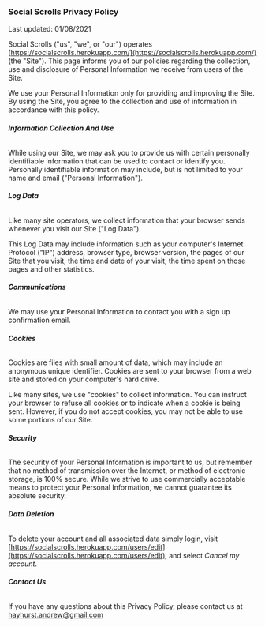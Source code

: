 ### Social Scrolls Privacy Policy

Last updated: 01/08/2021

Social Scrolls ("us", "we", or "our") operates [https://socialscrolls.herokuapp.com/](https://socialscrolls.herokuapp.com/) (the "Site"). This page informs you of our policies regarding the collection, use and disclosure of Personal Information we receive from users of the Site.

We use your Personal Information only for providing and improving the Site. By using the Site, you agree to the collection and use of information in accordance with this policy.

###### **Information Collection And Use**

While using our Site, we may ask you to provide us with certain personally identifiable information that can be used to contact or identify you. Personally identifiable information may include, but is not limited to your name and email ("Personal Information").

###### **Log Data**

Like many site operators, we collect information that your browser sends whenever you visit our Site ("Log Data").

This Log Data may include information such as your computer's Internet Protocol ("IP") address, browser type, browser version, the pages of our Site that you visit, the time and date of your visit, the time spent on those pages and other statistics.

###### **Communications**

We may use your Personal Information to contact you with a sign up confirmation email.

###### **Cookies**

Cookies are files with small amount of data, which may include an anonymous unique identifier. Cookies are sent to your browser from a web site and stored on your computer's hard drive.

Like many sites, we use "cookies" to collect information. You can instruct your browser to refuse all cookies or to indicate when a cookie is being sent. However, if you do not accept cookies, you may not be able to use some portions of our Site.

###### **Security**

The security of your Personal Information is important to us, but remember that no method of transmission over the Internet, or method of electronic storage, is 100% secure. While we strive to use commercially acceptable means to protect your Personal Information, we cannot guarantee its absolute security.

###### **Data Deletion**

To delete your account and all associated data simply login, visit [https://socialscrolls.herokuapp.com/users/edit](https://socialscrolls.herokuapp.com/users/edit), and select *Cancel my account*.

###### **Contact Us**

If you have any questions about this Privacy Policy, please contact us at [hayhurst.andrew@gmail.com](mailto:hayhurst.andrew@gmail.com)